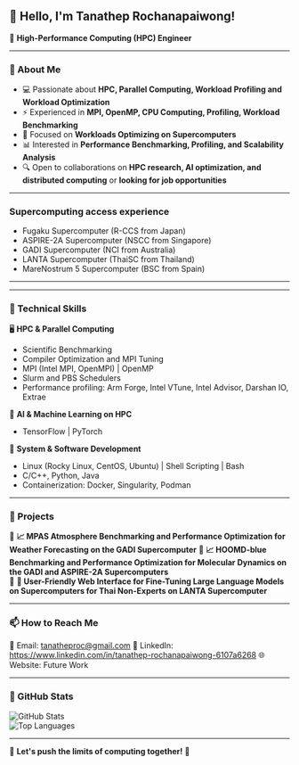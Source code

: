 ## 👋 Hello, I'm Tanathep Rochanapaiwong!

🚀 **High-Performance Computing (HPC) Engineer**  

---

### 🔧 About Me
- 💻 Passionate about **HPC, Parallel Computing, Workload Profiling and Workload Optimization**
- ⚡ Experienced in **MPI, OpenMP, CPU Computing, Profiling, Workload Benchmarking**
- 🎯 Focused on **Workloads Optimizing on Supercomputers**
- 📊 Interested in **Performance Benchmarking, Profiling, and Scalability Analysis**
- 🔍 Open to collaborations on **HPC research, AI optimization, and distributed computing** or **looking for job opportunities**

---

### Supercomputing access experience
- Fugaku Supercomputer (R-CCS from Japan)
- ASPIRE-2A Supercomputer (NSCC from Singapore)
- GADI Supercomputer (NCI from Australia)
- LANTA Supercomputer (ThaiSC from Thailand)
- MareNostrum 5 Supercomputer (BSC from Spain)

---
---

### 🔨 Technical Skills

🖥 **HPC & Parallel Computing**  
- Scientific Benchmarking
- Compiler Optimization and MPI Tuning
- MPI (Intel MPI, OpenMPI) | OpenMP
- Slurm and PBS Schedulers 
- Performance profiling: Arm Forge, Intel VTune, Intel Advisor, Darshan IO, Extrae 

🧠 **AI & Machine Learning on HPC**  
- TensorFlow | PyTorch

🔧 **System & Software Development**  
- Linux (Rocky Linux, CentOS, Ubuntu) | Shell Scripting | Bash  
- C/C++, Python, Java 
- Containerization: Docker, Singularity, Podman

---

### 📌 Projects

🔹 **📈 MPAS Atmosphere Benchmarking and Performance Optimization for Weather Forecasting on the GADI Supercomputer**
🔹 **📈 HOOMD-blue Benchmarking and Performance Optimization for Molecular Dynamics on the GADI and ASPIRE-2A Supercomputers**  
🔹 **🚌 User-Friendly Web Interface for Fine-Tuning Large Language Models on Supercomputers for Thai Non-Experts on LANTA Supercomputer**  
  
---

### 📫 How to Reach Me

📧 Email: tanatheproc@gmail.com 
💼 LinkedIn: https://www.linkedin.com/in/tanathep-rochanapaiwong-6107a6268 
🌐 Website: Future Work

---

### 🎯 GitHub Stats

![GitHub Stats](https://github-readme-stats.vercel.app/api?username=yourusername&show_icons=true&theme=radical)  
![Top Languages](https://github-readme-stats.vercel.app/api/top-langs/?username=yourusername&layout=compact&theme=radical)  

---

🌟 **Let's push the limits of computing together!** 🚀
